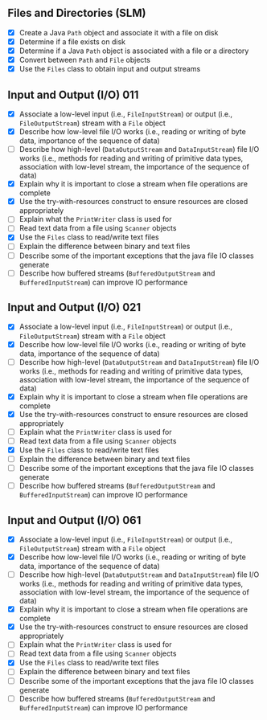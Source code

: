 ## Files and Directories (SLM)
* [x] Create a Java `Path` object and associate it with a file on disk
* [x] Determine if a file exists on disk
* [x] Determine if a Java `Path` object is associated with a file or a directory
* [x] Convert between `Path` and `File` objects
* [x] Use the `Files` class to obtain input and output streams

## Input and Output (I/O) 011
* [x] Associate a low-level input (i.e., `FileInputStream`) or output (i.e., `FileOutputStream`)
  stream with a `File` object
* [x] Describe how low-level file I/O works (i.e., reading or writing of byte data, importance
  of the sequence of data)
* [ ] Describe how high-level (`DataOutputStream` and `DataInputStream`) file I/O works
  (i.e., methods for reading and writing of primitive data types, association with low-level
  stream, the importance of the sequence of data)
* [x] Explain why it is important to close a stream when file operations are complete
* [x] Use the try-with-resources construct to ensure resources are closed appropriately
* [ ] Explain what the `PrintWriter` class is used for
* [ ] Read text data from a file using `Scanner` objects
* [x] Use the `Files` class to read/write text files
* [ ] Explain the difference between binary and text files
* [ ] Describe some of the important exceptions that the java file IO classes generate
* [ ] Describe how buffered streams (`BufferedOutputStream` and `BufferedInputStream`) can improve
  IO performance

## Input and Output (I/O) 021
* [x] Associate a low-level input (i.e., `FileInputStream`) or output (i.e., `FileOutputStream`)
  stream with a `File` object
* [x] Describe how low-level file I/O works (i.e., reading or writing of byte data, importance
  of the sequence of data)
* [ ] Describe how high-level (`DataOutputStream` and `DataInputStream`) file I/O works
  (i.e., methods for reading and writing of primitive data types, association with low-level
  stream, the importance of the sequence of data)
* [x] Explain why it is important to close a stream when file operations are complete
* [x] Use the try-with-resources construct to ensure resources are closed appropriately
* [ ] Explain what the `PrintWriter` class is used for
* [ ] Read text data from a file using `Scanner` objects
* [x] Use the `Files` class to read/write text files
* [ ] Explain the difference between binary and text files
* [ ] Describe some of the important exceptions that the java file IO classes generate
* [ ] Describe how buffered streams (`BufferedOutputStream` and `BufferedInputStream`) can improve
  IO performance

## Input and Output (I/O) 061
* [x] Associate a low-level input (i.e., `FileInputStream`) or output (i.e., `FileOutputStream`)
      stream with a `File` object
* [x] Describe how low-level file I/O works (i.e., reading or writing of byte data, importance
      of the sequence of data)
* [ ] Describe how high-level (`DataOutputStream` and `DataInputStream`) file I/O works
      (i.e., methods for reading and writing of primitive data types, association with low-level
      stream, the importance of the sequence of data)
* [x] Explain why it is important to close a stream when file operations are complete
* [x] Use the try-with-resources construct to ensure resources are closed appropriately
* [ ] Explain what the `PrintWriter` class is used for
* [ ] Read text data from a file using `Scanner` objects
* [x] Use the `Files` class to read/write text files
* [ ] Explain the difference between binary and text files
* [ ] Describe some of the important exceptions that the java file IO classes generate
* [ ] Describe how buffered streams (`BufferedOutputStream` and `BufferedInputStream`) can improve
      IO performance